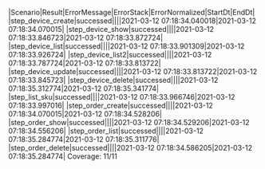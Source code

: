 |Scenario|Result|ErrorMessage|ErrorStack|ErrorNormalized|StartDt|EndDt|
|step_device_create|successed||||2021-03-12 07:18:34.040018|2021-03-12 07:18:34.070015|
|step_device_show|successed||||2021-03-12 07:18:33.846723|2021-03-12 07:18:33.872724|
|step_device_list|successed||||2021-03-12 07:18:33.901309|2021-03-12 07:18:33.926724|
|step_device_list2|successed||||2021-03-12 07:18:33.787724|2021-03-12 07:18:33.813722|
|step_device_update|successed||||2021-03-12 07:18:33.813722|2021-03-12 07:18:33.845723|
|step_device_delete|successed||||2021-03-12 07:18:35.312774|2021-03-12 07:18:35.341774|
|step_list_sku|successed||||2021-03-12 07:18:33.966746|2021-03-12 07:18:33.997016|
|step_order_create|successed||||2021-03-12 07:18:34.070015|2021-03-12 07:18:34.528206|
|step_order_show|successed||||2021-03-12 07:18:34.529206|2021-03-12 07:18:34.556206|
|step_order_list|successed||||2021-03-12 07:18:35.284774|2021-03-12 07:18:35.311776|
|step_order_delete|successed||||2021-03-12 07:18:34.586205|2021-03-12 07:18:35.284774|
Coverage: 11/11
